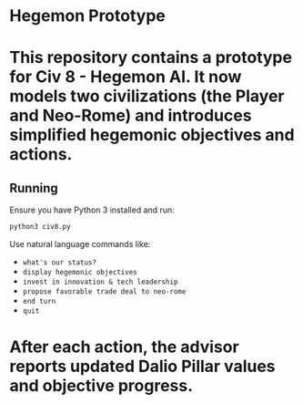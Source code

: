 # Hegemon Prototype

This repository contains a prototype for **Civ 8 - Hegemon AI**. It now models two civilizations (the Player and Neo-Rome) and introduces simplified hegemonic objectives and actions.
=======


## Running

Ensure you have Python 3 installed and run:

```bash
python3 civ8.py
```


Use natural language commands like:

- `what's our status?`
- `display hegemonic objectives`
- `invest in innovation & tech leadership`
- `propose favorable trade deal to neo-rome`
- `end turn`
- `quit`

After each action, the advisor reports updated Dalio Pillar values and objective progress.
=======

